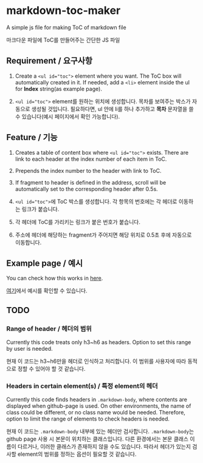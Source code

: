 # markdown-toc-maker

A simple js file for making ToC of markdown file

마크다운 파일에 ToC를 만들어주는 간단한 JS 파일

## Requirement / 요구사항

1. Create a `<ul id="toc">` element where you want. The ToC box will automatically created in it. If needed, add a `<li>` element inside the ul for **Index** string(as example page).

1. `<ul id="toc">` element를 원하는 위치에 생성합니다. 목차를 보여주는 박스가 자동으로 생성될 것입니다. 필요하다면, ul 안에 li를 하나 추가하고 **목차** 문자열을 쓸 수 있습니다(예시 페이지에서 확인 가능합니다).

## Feature / 기능

1. Creates a table of content box where `<ul id="toc">` exists. There are link to each header at the index number of each item in ToC.
1. Prepends the index number to the header with link to ToC.
1. If fragment to header is defined in the address, scroll will be automatically set to the corresponding header after 0.5s.

1. `<ul id="toc">`에 ToC 박스를 생성합니다. 각 항목의 번호에는 각 헤더로 이동하는 링크가 붙습니다.
1. 각 헤더에 ToC를 가리키는 링크가 붙은 번호가 붙습니다.
1. 주소에 헤더에 해당하는 fragment가 주어지면 해당 위치로 0.5초 후에 자동으로 이동합니다.

## Example page / 예시

You can check how this works in [here](https://orb-h.github.io/markdown-toc-maker/example).

[여기](https://orb-h.github.io/markdown-toc-maker/example)에서 예시를 확인할 수 있습니다.

## TODO

### Range of header / 헤더의 범위

Currently this code treats only h3~h6 as headers. Option to set this range by user is needed.

현재 이 코드는 h3~h6만을 헤더로 인식하고 처리합니다. 이 범위를 사용자에 따라 동적으로 정할 수 있어야 할 것 같습니다.

### Headers in certain element(s) / 특정 element의 헤더

Currently this code finds headers in `.markdown-body`, where contents are displayed when github-page is used. On other environments, the name of class could be different, or no class name would be needed. Therefore, option to limit the range of elements to check headers is needed.

현재 이 코드는 `.markdown-body` 내부에 있는 헤더만 검사합니다. `.markdown-body`는 github page 사용 시 본문이 위치하는 클래스입니다. 다른 환경에서는 본문 클래스 이름이 다르거나, 이러한 클래스가 존재하지 않을 수도 있습니다. 따라서 헤더가 있는지 검사할 element의 범위를 정하는 옵션이 필요할 것 같습니다.
